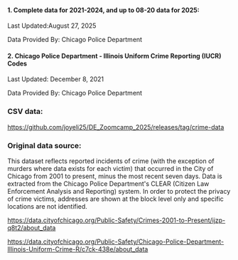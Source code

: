 #### 1. Complete data for 2021-2024, and up to 08-20 data for 2025:
Last Updated:August 27, 2025

Data Provided By: Chicago Police Department

#### 2. Chicago Police Department - Illinois Uniform Crime Reporting (IUCR) Codes
Last Updated: December 8, 2021

Data Provided By: Chicago Police Department


### CSV data:

https://github.com/joyeli25/DE_Zoomcamp_2025/releases/tag/crime-data




### Original data source:

This dataset reflects reported incidents of crime (with the exception of murders where data exists for each victim) that occurred in the City of Chicago from 2001 to present, minus the most recent seven days. Data is extracted from the Chicago Police Department's CLEAR (Citizen Law Enforcement Analysis and Reporting) system. In order to protect the privacy of crime victims, addresses are shown at the block level only and specific locations are not identified. 

https://data.cityofchicago.org/Public-Safety/Crimes-2001-to-Present/ijzp-q8t2/about_data

https://data.cityofchicago.org/Public-Safety/Chicago-Police-Department-Illinois-Uniform-Crime-R/c7ck-438e/about_data
